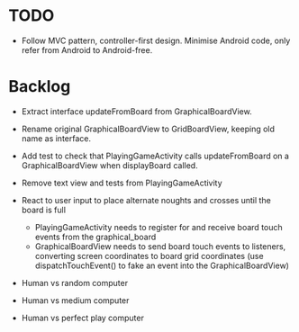 TODO
====

- Follow MVC pattern, controller-first design. Minimise Android code, only refer from Android to Android-free.

Backlog
=======

- Extract interface updateFromBoard from GraphicalBoardView.
- Rename original GraphicalBoardView to GridBoardView, keeping old name as interface.
- Add test to check that PlayingGameActivity calls updateFromBoard on a GraphicalBoardView when displayBoard called.
- Remove text view and tests from PlayingGameActivity

- React to user input to place alternate noughts and crosses until the board is full
  - PlayingGameActivity needs to register for and receive board touch events from the graphical_board
  - GraphicalBoardView needs to send board touch events to listeners, converting screen coordinates to board grid coordinates (use dispatchTouchEvent() to fake an event into the GraphicalBoardView)

- Human vs random computer
- Human vs medium computer
- Human vs perfect play computer

